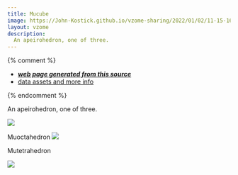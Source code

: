 ```yaml
---
title: Mucube
image: https://John-Kostick.github.io/vzome-sharing/2022/01/02/11-15-16-Mucube/Mucube.png
layout: vzome
description:
  An apeirohedron, one of three.
---
```


{% comment %}
 - [***web page generated from this source***][post]
 - [data assets and more info][github]

[post]: <https://John-Kostick.github.io/vzome-sharing/2022/01/02/Mucube-11-15-16.html>
[github]: <https://github.com/John-Kostick/vzome-sharing/tree/main/2022/01/02/11-15-16-Mucube/>
{% endcomment %}

  An apeirohedron, one of three.
  
[Apeirohedron]:  https://en.wikipedia.org/wiki/Regular_skew_apeirohedron

<vzome-viewer style="width: 100%; height: 65vh;"
       src="https://John-Kostick.github.io/vzome-sharing/2022/01/02/11-15-16-Mucube/Mucube.vZome" >
  <img src="https://John-Kostick.github.io/vzome-sharing/2022/01/02/11-15-16-Mucube/Mucube.png" />
</vzome-viewer>

Muoctahedron
<vzome-viewer style="width: 100%; height: 65vh;"
       src="https://John-Kostick.github.io/vzome-sharing/2022/01/02/11-15-42-Muoctahedreon/Muoctahedreon.vZome" >
  <img src="https://John-Kostick.github.io/vzome-sharing/2022/01/02/11-15-42-Muoctahedreon/Muoctahedreon.png" />
</vzome-viewer>

Mutetrahedron

<vzome-viewer style="width: 100%; height: 65vh;"
       src="https://John-Kostick.github.io/vzome-sharing/2022/01/02/11-16-33-Mutetrahedron/Mutetrahedron.vZome" >
  <img src="https://John-Kostick.github.io/vzome-sharing/2022/01/02/11-16-33-Mutetrahedron/Mutetrahedron.png" />
</vzome-viewer>
